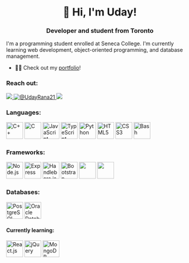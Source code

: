 <h1 align="center">👋 Hi, I'm Uday! </h1>
<h3 align="center">Developer and student from Toronto</h3>

I'm a programming student enrolled at Seneca College. I'm currently learning web development, object-oriented programming, and database management.

-   👨‍💻 Check out my <a href="https://uday-rana.github.io">portfolio</a>!

### Reach out:
<a href="mailto:bc4w46yd7@mozmail.com">
<img src="https://img.shields.io/badge/-E--Mail-EA4335?style=for-the-badge&logo=gmail&color=red&logoColor=white">
</a>
<a href="https://twitter.com/UdayRana21">
<img src="https://img.shields.io/twitter/follow/UdayRana21?color=1DA1F2&logo=twitter&style=for-the-badge" alt="@UdayRana21" />
</a>
<a href="https://www.linkedin.com/in/uday-rana/">
<img src="https://img.shields.io/badge/-LinkedIn-EA4335?style=for-the-badge&logo=linkedin&color=white&logoColor=blue">
</a>

### Languages:
<a href="https://www.w3schools.com/cpp/"><img src="https://cdn.jsdelivr.net/gh/devicons/devicon/icons/cplusplus/cplusplus-original.svg" title="C++" height="45"/></a>
<a href="https://www.w3schools.com/c/"><img src="https://cdn.jsdelivr.net/gh/devicons/devicon/icons/c/c-original.svg" title="C" height="45"/></a>
<a href="https://developer.mozilla.org/en-US/docs/Web/JavaScript"><img src="https://cdn.jsdelivr.net/gh/devicons/devicon/icons/javascript/javascript-original.svg" title="JavaScript" height="45"/></a>
<a href="https://www.typescriptlang.org/"><img src="https://cdn.jsdelivr.net/gh/devicons/devicon/icons/typescript/typescript-original.svg" title="TypeScript" height="45"></a>
<a href="https://www.python.org/"><img src="https://cdn.jsdelivr.net/gh/devicons/devicon/icons/python/python-original.svg" title="Python" height="45"/></a>
<a href="https://developer.mozilla.org/en-US/docs/Web/HTML"><img src="https://cdn.jsdelivr.net/gh/devicons/devicon/icons/html5/html5-original.svg" title="HTML5" height="45"/></a>
<a href="https://developer.mozilla.org/en-US/docs/Web/CSS"><img src="https://cdn.jsdelivr.net/gh/devicons/devicon/icons/css3/css3-original.svg" title="CSS3" height="45"/></a>
<a href="https://www.gnu.org/software/bash/"><img src="https://cdn.jsdelivr.net/gh/devicons/devicon/icons/bash/bash-original.svg" title="Bash" height="45"/></a>

 ### Frameworks:
<a href="https://nodejs.org/en/"><img src="https://cdn.jsdelivr.net/gh/devicons/devicon/icons/nodejs/nodejs-plain.svg" title="Node.js" height="45"/></a>
<a href="https://expressjs.com/"><img src="https://cdn.jsdelivr.net/gh/devicons/devicon/icons/express/express-original.svg" title="Express" height="45"></a>
<a href="https://handlebarsjs.com/"><img src="https://cdn.jsdelivr.net/gh/devicons/devicon/icons/handlebars/handlebars-original.svg" title="Handlebars.js" height="45"/></a>
<a href="https://getbootstrap.com/"><img src="https://cdn.jsdelivr.net/gh/devicons/devicon/icons/bootstrap/bootstrap-original.svg" title="Bootstrap" height="45"/></a>
<a href="https://sequelize.org/"><img src="https://cdn.jsdelivr.net/gh/devicons/devicon/icons/sequelize/sequelize-original.svg" height="45"/></a>
<a href="https://flask.palletsprojects.com/"><img src="https://cdn.jsdelivr.net/gh/devicons/devicon/icons/flask/flask-original.svg" height="45"/></a>

 ### Databases:
<a href="https://https://www.postgresql.org/"><img src="https://cdn.jsdelivr.net/gh/devicons/devicon/icons/postgresql/postgresql-original.svg" title="PostgreSQL" height="45"/></a> 
<a href="https://developer.oracle.com/technologies/databases.html"><img src="https://cdn.jsdelivr.net/gh/devicons/devicon/icons/oracle/oracle-original.svg" title="Oracle Database" height="45"/></a>
 
 #### Currently learning:
<a href="https://reactjs.org/"><img src="https://cdn.jsdelivr.net/gh/devicons/devicon/icons/react/react-original.svg" title="React.js" height="45"/></a>
<a href="https://jquery.com/"><img src="https://cdn.jsdelivr.net/gh/devicons/devicon/icons/jquery/jquery-plain.svg" title="jQuery" height="45"/></a>
<a href="https://www.mongodb.com/"><img src="https://cdn.jsdelivr.net/gh/devicons/devicon/icons/mongodb/mongodb-plain.svg" title="MongoDB" height="45"/></a>

<!--
**uday-rana/uday-rana** is a ✨ _special_ ✨ repository because its `README.md` (this file) appears on your GitHub profile.

Here are some ideas to get you started:

- 🔭 I’m currently working on ...
- 🌱 I’m currently learning ...
- 👯 I’m looking to collaborate on ...
- 🤔 I’m looking for help with ...
- 💬 Ask me about ...
- 📫 How to reach me: ...
- 😄 Pronouns: ...
- ⚡ Fun fact: ...
-->
